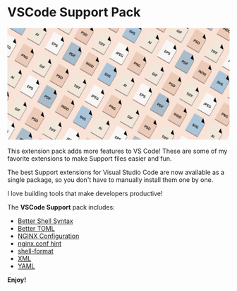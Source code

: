 # VSCode Support Pack

![Banner](assets/banner.png)

This extension pack adds more features to VS Code! These are some of my favorite extensions to make Support files easier and fun.

The best Support extensions for Visual Studio Code are now available as a single package, so you don't have to manually install them one by one.

I love building tools that make developers productive!

The **VSCode Support** pack includes:

* [Better Shell Syntax](https://marketplace.visualstudio.com/items?itemName=jeff-hykin.better-shellscript-syntax)
* [Better TOML](https://marketplace.visualstudio.com/items?itemName=bungcip.better-toml)
* [NGINX Configuration](https://marketplace.visualstudio.com/items?itemName=william-voyek.vscode-nginx)
* [nginx.conf hint](https://marketplace.visualstudio.com/items?itemName=hangxingliu.vscode-nginx-conf-hint)
* [shell-format](https://marketplace.visualstudio.com/items?itemName=foxundermoon.shell-format)
* [XML](https://marketplace.visualstudio.com/items?itemName=redhat.vscode-xml)
* [YAML](https://marketplace.visualstudio.com/items?itemName=redhat.vscode-yaml)

**Enjoy!**
